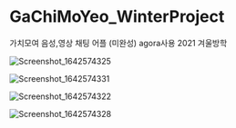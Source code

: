 # GaChiMoYeo_WinterProject
 가치모여 음성,영상 채팅 어플 (미완성) agora사용 2021 겨울방학
 
![Screenshot_1642574325](https://user-images.githubusercontent.com/49176310/159201378-baae6f71-e27e-4289-b4e2-b0ac1976951d.png)
 
![Screenshot_1642574331](https://user-images.githubusercontent.com/49176310/159201387-7207b6d3-8c5e-4cd0-9ad0-5f1ce9941506.png)

![Screenshot_1642574322](https://user-images.githubusercontent.com/49176310/159201348-839c5a20-09b9-4174-8eea-102d50142b8c.png)

![Screenshot_1642574328](https://user-images.githubusercontent.com/49176310/159201373-43bfb641-489e-436a-9f18-4cd8e3b9a8b4.png)



